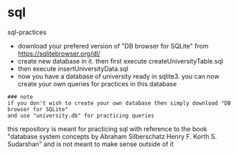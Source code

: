 # sql
sql-practices

- download your prefered version of "DB browser for SQLite" from https://sqlitebrowser.org/dl/
- create new database in it. then first execute createUniversityTable.sql 
- then execute insertUniversityData.sql
- now you have a database of university ready in sqlite3. you can now create your own queries for practices in this database

```
### note
if you don't wish to create your own database then simply download "DB browser for SQLite"
and use "university.db" for practicing queries
```

this repository is meant for practicing sql with reference to the book 
"database system concepts by Abraham Silberschatz Henry F. Korth S. Sudarshan" and is not meant to make sense outside of it


